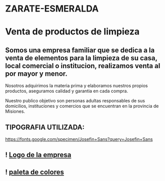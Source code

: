 # ZARATE-ESMERALDA
# Venta de productos de limpieza

## Somos una empresa familiar que se dedica a la venta de elementos para la limpieza de su casa, local comercial o institucion, realizamos venta al por mayor y menor. 
Nosotros adquirimos la materia prima y elaboramos nuestros propios productos, aseguramos calidad y garantia en cada compra.

Nuestro publico objetivo son personas adultas responsables de sus domicilios, instituciones y comercios que se encuentran en la provincia de Misiones.

## TIPOGRAFIA UTILIZADA:
https://fonts.google.com/specimen/Josefin+Sans?query=Josefin+Sans


## ! [Logo de la empresa](Logo-01.jpg)

## ! [paleta de colores](paleta%20colores.jpg)

